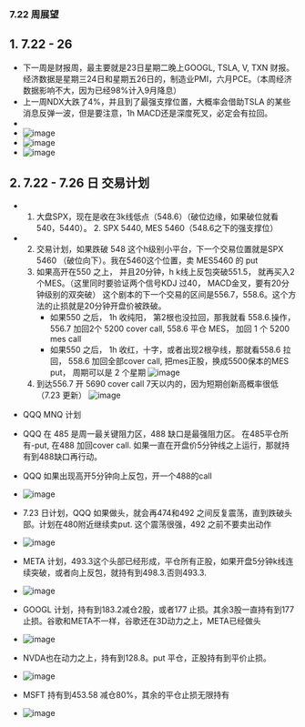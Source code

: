 ### 7.22 周展望
## 1. 7.22 - 26 
* 下一周是财报周，最主要就是23日星期二晚上GOOGL, TSLA, V, TXN 财报。 经济数据是星期三24日和星期五26日的，制造业PMI，六月PCE。（本周经济数据影响不大，因为已经98%计入9月降息）
* 上一周NDX大跌了4%，并且到了最强支撑位置，大概率会借助TSLA 的某些消息反弹一波，但是要注意，1h MACD还是深度死叉，必定会有拉回。
* 
* ![image](https://github.com/user-attachments/assets/8e6c6999-8f6f-4144-b431-f6520011a6dc)
* ![image](https://github.com/user-attachments/assets/bc852bfd-26d4-4f3c-aef0-c243859ef644)
* ![image](https://github.com/user-attachments/assets/1e9ebfda-f285-4897-a300-ef245a2cc1ef)





## 2. 7.22 - 7.26 日 交易计划
* 1. 大盘SPX，现在是收在3k线低点（548.6）（破位边缘，如果破位就看540，5440）。  2. SPX 5440, MES 5460（548.6之下的强支撑位）
* 2. 交易计划，如果跌破 548 这个h级别小平台，下一个交易位置就是SPX 5460 （破位向下）。我在5460这个位置，卖 MES5460 的 put
  3. 如果高开在550 之上， 并且20分钟，h k线上反包突破551.5， 就再买入2个MES。（这里同时要验证两个信号KDJ 过40， MACD金叉，要有20分钟级别的双突破） 这个剧本的下一个交易的区间是556.7，558.6。这个方法的止损就是20分钟开盘价被跌破。
     * 如果550 之后， 1h 收纯阳， 第2根也没拉回，那我就看 558.6.操作，556.7 加回2个 5200 cover call, 558.6 平仓 MES， 加回 1 个 5200 mes call
     * 如果550 之后， 1h 收红，十字，或者出现2根孕线，那就看558.6 拉回， 558.6 加回全部cover call, 把mes正股，换成5500保本的MES put， 周期可以是 2 个星期
![image](https://github.com/user-attachments/assets/5280f08f-c4c9-47ed-9adc-b320905a28e6)
   4. 到达556.7 开 5690 cover call 7天以内的，因为短期创新高概率很低（7.23 更新）
![image](https://github.com/user-attachments/assets/f0113898-1644-4440-948d-ebce72a2da2a)

* QQQ MNQ 计划
* QQQ 在 485 是周一最关键阻力区，488 缺口是最强阻力区。 在485平仓所有-put, 在488 加回cover call. 如果一直在开盘价5分钟线之上运行，那就持有到488缺口再行动。
* QQQ 如果出现高开5分钟向上反包，开一个488的call
* ![image](https://github.com/user-attachments/assets/b9151b4d-f97c-4d67-a6f3-e3a86ced8316)
* 7.23 日计划，QQQ 如果做头，就会再474和492 之间反复震荡，直到跌破头部。计划在480附近继续卖put. 这个震荡很强，492 之前不要卖出动作
* ![image](https://github.com/user-attachments/assets/b3469b37-12ab-4806-9cbf-d67868b79a96)



* META 计划，493.3这个头部已经形成，平仓所有正股，如果开盘5分钟k线连续突破，或者向上反包，就持有到498.3.否则493.3.
* ![image](https://github.com/user-attachments/assets/a3a4a61c-cdfc-4f69-91b6-ae8a850bda89)
* GOOGL 计划，持有到183.2减仓2股，或者177 止损。其余3股一直持有到177止损。谷歌和META不一样，谷歌还在3D动力之上，META已经做头
* ![image](https://github.com/user-attachments/assets/1db59fae-46bd-4440-9050-1c0f72c89c89)
* NVDA也在动力之上，持有到128.8。put 平仓，正股持有到平价止损。
* ![image](https://github.com/user-attachments/assets/fa95e2f7-117b-4105-893e-6edfada25186)
* MSFT 持有到453.58 减仓80%，其余的平仓止损无限持有
* ![image](https://github.com/user-attachments/assets/f9c9ec35-0779-4de0-ae2c-924d9da50e15)




